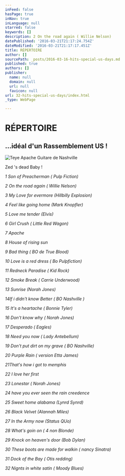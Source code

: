 ```yaml
---
inFeed: false
hasPage: true
inNav: true
inLanguage: null
starred: false
keywords: []
description: 2 On the road again ( Willie Nelson)
datePublished: '2016-03-21T21:17:24.754Z'
dateModified: '2016-03-21T21:17:17.451Z'
title: RÉPERTOIRE
author: []
sourcePath: _posts/2016-03-16-hits-special-us-days.md
published: true
authors: []
publisher:
  name: null
  domain: null
  url: null
  favicon: null
url: 32-hits-special-us-days/index.html
_type: WebPage

---
```

# RÉPERTOIRE

## ...idéal d'un Rassemblement US !
![Teye Apache Guitare de Nashville](https://s3-us-west-2.amazonaws.com/the-grid-img/p/104498454ab33ff284dbfc8370056adba1345ffc.jpg)

Zed 's dead Baby !

_1 Son of Preacherman ( Pulp Fiction)_

_2 On the road again ( Willie Nelson)_

_3 My Love for evermore (Hillbilly Explosion)_

_4 Feel like going home (Mark Knopfler)_

_5 Love me tender (Elvis)_

_6 Girl Crush ( Little Red Wagon)_

_7 Apache_

_8 House of rising sun_

_9 Bad thing ( BO de True Blood)_

_10 Love is a red dress ( Bo Pulpfiction)_

_11 Redneck Paradise ( Kid Rock)_

_12 Smoke Break ( Carrie Underwood)_

_13 Sunrise (Norah Jones)_

_14If i didn't know Better ( BO Nashville )_

_15 It's a heartache ( Bonnie Tyler)_

_16 Don't know why ( Norah Jones)_

_17 Desperado ( Eagles)_

_18 Need you now ( Lady Antebellum)_

_19 Don't put dirt on my grave ( BO Nashville)_

_20 Purple Rain ( version Etta James)_

_21That's how i got to memphis_

_22 I love her first_

_23 Lonestar ( Norah Jones)_

_24 have you ever seen the rain creedence_

_25 Sweet home alabama (Lynrd Synrd)_

_26 Black Velvet (Alannah Miles)_

_27 In the Army now (Status QUo)_

_28 What's goin on ( 4 non Blonde)_

_29 Knock on heaven's door (Bob Dylan)_

_30 These boots are made for walkin ( nancy Sinatra)_

_31 Dock of the Bay ( Otis redding)_

_32 Nignts in white satin ( Moody Blues)_